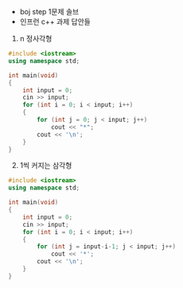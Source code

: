 - boj step 1문제 솔브
- 인프런 c++ 과제 답안들
1. n 정사각형
```cpp
#include <iostream>
using namespace std;

int main(void)
{
	int input = 0;
	cin >> input;
	for (int i = 0; i < input; i++)
	{
		for (int j = 0; j < input; j++)
			cout << "*";
		cout << '\n';
	}
}			
```

2. 1씩 커지는 삼각형
```cpp
#include <iostream>
using namespace std;

int main(void)
{
	int input = 0;
	cin >> input;
	for (int i = 0; i < input; i++)
	{
		for (int j = input-i-1; j < input; j++)
			cout << '*';
		cout << '\n';
	}
}
```